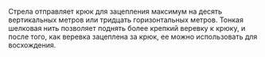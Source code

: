 Стрела отправляет крюк для зацепления максимум на десять вертикальных метров или тридцать горизонтальных метров. Тонкая шелковая нить позволяет поднять более крепкий веревку к крюку, и после того, как веревка зацеплена за крюк, ее можно использовать для восхождения.